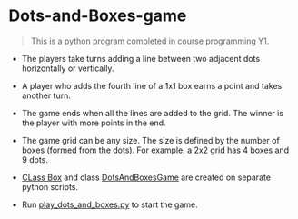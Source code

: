 # Dots-and-Boxes-game
> This is a python program completed in course programming Y1.

* The players take turns adding a line between two adjacent dots horizontally or vertically.
* A player who adds the fourth line of a 1x1 box earns a point and takes another turn.
* The game ends when all the lines are added to the grid. The winner is the player with more points in the end.
* The game grid can be any size. The size is defined by the number of boxes (formed from the dots). For example, a 2x2 grid has 4 boxes and 9 dots.

* [CLass Box](https://github.com/xin4869/Dots-and-Boxes-game/blob/93de69547e190ee0c46982adf4c22c96607c47b4/box.py) and class [DotsAndBoxesGame](https://github.com/xin4869/Dots-and-Boxes-game/blob/93de69547e190ee0c46982adf4c22c96607c47b4/dots_and_boxes_game.py) are created on separate python scripts.
* Run [play_dots_and_boxes.py](https://github.com/xin4869/Dots-and-Boxes-game/blob/93de69547e190ee0c46982adf4c22c96607c47b4/play_dots_and_boxes.py) to start the game.
